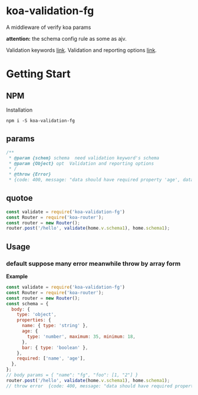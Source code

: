 # koa-validation-fg
A middleware of verify koa params

__attention:__
the schema config rule as some as ajv.

Validation keywords  [link](https://github.com/ajv-validator/ajv#validation-keywords).
Validation and reporting options  [link](https://github.com/ajv-validator/ajv#validation-and-reporting-options).

# Getting Start

## NPM

Installation

```shell
npm i -S koa-validation-fg
```
## params
```javascript
/**
 * @param {schem} schema  need validation keyword's schema
 * @param {Object} opt  Validation and reporting options
 * /
 * @throw {Error}
 * {code: 400, message: "data should have required property 'age', data.bar should be boolean", stack}
```

## quotoe
```javascript
const validate = require('koa-validation-fg')
const Router = require('koa-router');
const router = new Router();
router.post('/hello', validate(home.v.schema1), home.schema1);

```
## Usage

### default suppose many error meanwhile throw by array form

**Example**
```javascript
const validate = require('koa-validation-fg')
const Router = require('koa-router');
const router = new Router();
const schema = {
  body: {
    type: 'object',
    properties: {
      name: { type: 'string' },
      age: {
        type: 'number', maximum: 35, minimum: 18,
      },
      bar: { type: 'boolean' },
    },
    required: ['name', 'age'],
  },
};
// body params = { "name": "fg", "foo": [1, "2"] }
router.post('/hello', validate(home.v.schema1), home.schema1);
// throw error  {code: 400, message: "data should have required property 'age', data.bar should be boolean"}
```

